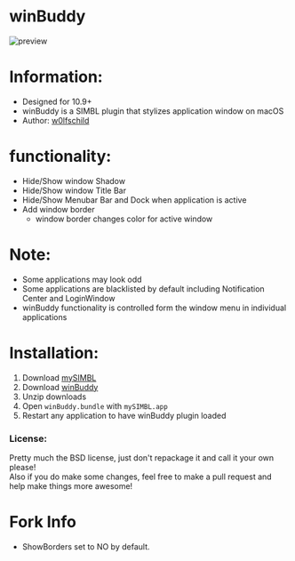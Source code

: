 # winBuddy

![preview](preview.png) 

# Information:

- Designed for 10.9+   
- winBuddy is a SIMBL plugin that stylizes application window on macOS 
- Author: [w0lfschild](https://github.com/w0lfschild)

# functionality:

- Hide/Show window Shadow
- Hide/Show window Title Bar
- Hide/Show Menubar Bar and Dock when application is active
- Add window border
    - window border changes color for active window

# Note:

- Some applications may look odd
- Some applications are blacklisted by default including Notification Center and LoginWindow
- winBuddy functionality is controlled form the window menu in individual applications

# Installation:

1. Download [mySIMBL](https://github.com/w0lfschild/app_updates/raw/master/mySIMBL/mySIMBL_master.zip)
2. Download [winBuddy](https://github.com/w0lfschild/winBuddy/raw/master/build/winBuddy.bundle.zip)
3. Unzip downloads
4. Open `winBuddy.bundle` with `mySIMBL.app`
5. Restart any application to have winBuddy plugin loaded

### License:
Pretty much the BSD license, just don't repackage it and call it your own please!    
Also if you do make some changes, feel free to make a pull request and help make things more awesome!

# Fork Info
* ShowBorders set to NO by default.
